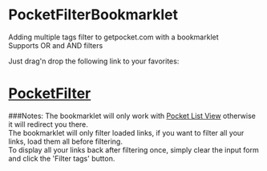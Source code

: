 PocketFilterBookmarklet
=======================

Adding multiple tags filter to getpocket.com with a bookmarklet<br>
Supports OR and AND filters

Just drag'n drop the following link to your favorites:
<h1><a href="javascript:void((function(){var e=document.createElement('script');e.setAttribute('type','text/javascript');e.setAttribute('src','https://raw.github.com/MAKIO135/PocketFilterBookmarklet/master/pocketfilter.js');document.body.appendChild(e)})())">PocketFilter</a></h1>

###Notes:
The bookmarklet will only work with [Pocket List View](http://getpocket.com/a/queue/list/) otherwise it will redirect you there.<br>
The bookmarklet will only filter loaded links, if you want to filter all your links, load them all before filtering.<br>
To display all your links back after filtering once, simply clear the input form and click the 'Filter tags' button.<br>
